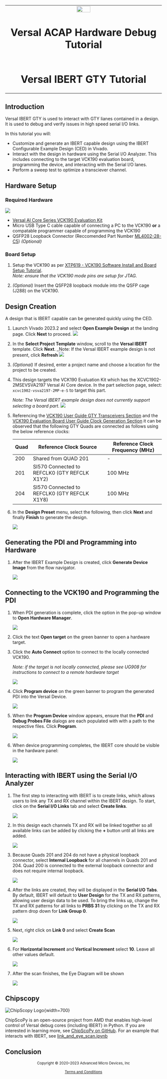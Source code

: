 <table>
 <tr>
   <td align="center"><img src="https://github.com/Xilinx/Image-Collateral/blob/main/xilinx-logo.png?raw=true" width="30%"/><h1>Versal ACAP Hardware Debug Tutorial</h1>
   </td>
 </tr>
 <tr>
 <td align="center"><h1>Versal IBERT GTY Tutorial</h1>
 </td>
 </tr>
</table>

## Introduction

Versal IBERT GTY is used to interact with GTY lianes contained in a design.  It is used to debug and verify issues in high speed serial I/O links.  

In this tutorial you will:

- Customize and generate an IBERT capable design using the IBERT Configurable Example Design (CED) in Vivado.
- Interact with the design in hardware using the Serial I/O Analyzer.  This includes connecting to the target VCK190 evaluation board, programming the device, and interacting with the Serial I/O lanes.
- Perform a sweep test to optimize a transciever channel.

## Hardware Setup

### Required Hardware

![](./images/vck190.png)

- [Versal AI Core Series VCK190 Evaluation Kit](https://www.xilinx.com/products/boards-and-kits/vck190.html)
- Micro USB Type C cable capable of connecting a PC to the VCK190 **or** a compatable programmer capable of programming the VCK190
- QSFP28 Loopback Connector (Reccomended Part Number [ML4002-28-C5](https://www.multilaneinc.com/products/ml4002-28-c5)) _(Optional)_

### Board Setup 

1. Setup the VCK190 as per [XTP619 - VCK190 Software Install and Board Setup Tutorial](https://www.xilinx.com/member/forms/download/design-license.html?cid=feabc14f-c88a-4bdf-86f5-5acb34db291d&filename=xtp619-vck190-setup-c-2021-2.pdf).  
    _Note: ensure that the VCK190 mode pins are setup for JTAG._
	
1. _(Optional)_ Insert the QSFP28 loopback module into the QSFP cage (J288) on the VCK190.

## Design Creation
A design that is IBERT capable can be generated quickly using the CED.


1. Launch Vivado 2023.2 and select **Open Example Design** at the landing page.  Click **Next** to proceed.
    ![](./images/01_open_example_project.png)
1. In the **Select Project Template** window, scroll to the **Versal IBERT** template.  Click **Next**.
    _Note:  If the Versal IBERT example design is not present, click **Refresh**
	![](./images/02_IBERT_Example_1.png)
1. _(Optional)_ If desired, enter a project name and choose a location for the project to be created. 
1. This design targets the VCK190 Evaluation Kit which has the XCVC1902-2MSEVSVA2197 Versal AI Core device.  In the part selection page, select: `xcvc1902-vsva2197-2MP-e-S` to target this part.
    
    _Note: The Versal IBERT example design does not currently support selecting a board part._
    ![](./images/03_part_selection.png)
1. Referencing the [VCK190 User Guide GTY Transceivers Section](https://docs.xilinx.com/r/en-US/ug1366-vck190-eval-bd/GTY-Transceivers) and the [VCK190 Evaluation Board User Guide Clock Generation Section](https://docs.xilinx.com/r/en-US/ug1366-vck190-eval-bd/Clock-Generation) it can be observed that the following GTY Quads are connected as follows using the below reference clocks:

    | Quad | Reference Clock Source | Reference Clock Frequency (MHz) | 
	|------|------------------------|---------------------------------|
	| 200  | Shared from QUAD 201 | - |
	| 201  | SI570 Connected to REFCLK0 (GTY REFCLK X1Y2)| 100 MHz | 
	| 204  | SI570 Connected to REFCLK0 (GTY REFCLK X1Y8)| 100 MHz |
	
1. In the **Design Preset** menu, select the following, then click **Next** and finally **Finish** to generate the design.
    
	![](./images/04_quad_selection.png)
	
## Generating the PDI and Programming into Hardware

1. After the IBERT Example Design is created, click **Generate Device Image** from the flow navigator.  
   
   ![](./images/05_generate_pdi.png)
   
## Connecting to the VCK190 and Programming the PDI
1.  When PDI generation is complete, click the option in the pop-up window to **Open Hardware Manager**.

    ![](./images/open_hw_manager.png)
	
1.  Click the text **Open target** on the green banner to open a hardware target.
1.  Click the **Auto Connect** option to connect to the locally connected VCK190.
    
	*Note: if the target is not locally connected, please see UG908 for instructions to connect to a remote hardware target*
	
	![](./images/autoconnect.png)
	
1.  Click **Program device** on the green banner to program the generated PDI into the Versal Device.

    ![](./images/program_device.png)
	
1.  When the **Program Device** window appears, ensure that the **PDI** and **Debug Probes File** dialogs are each populated with with a path to the respective files.  Click **Program**.

    ![](./images/program_dialog.png)
	
1.  When device programming completes, the IBERT core should be visible in the hardware panel:

    ![](./images/hardware_tree.png)

## Interacting with IBERT using the Serial I/O Analyzer

1. The first step to interacting with IBERT is to create links, which allows users to link any TX and RX channel within the IBERT design.  To start, click on the **Serial I/O Links** tab and select **Create links**.

	![](./images/create_links.png)

1.  In this design each channels TX and RX will be linked together so all available links can be added by clicking the **+** button until all links are added.

	![](./images/qspi_links.png)
	
1.  Because Quads 201 and 204 do not have a physical loopback connector, select **Internal Loopback** for all channels in Quads 201 and 204.  Quad 200 is connected to the external loopback connector and does not require internal loopback.

	![](./images/finished_links.png)
	
1. After the links are created, they will be displayed in the **Serial I/O Tabs**.  By default, IBERT will default to **User Design** for the TX and RX patterns, allowing user design data to be used.  To bring the links up, change the TX and RX patterns for all links to **PRBS 31** by clicking on the TX and RX pattern drop down for **Link Group 0**.

	![](./images/setting_prbs.png)

1.  Next, right click on **Link 0** and select **Create Scan**

	![](./images/create_scan.png)
	
1.  For **Horizontal Increment** and **Vertical Increment** select **10**.  Leave all other values default.

	![](./images/create_scan_values.png)
	
1.  After the scan finishes, the Eye Diagram will be shown

	![](./images/eye_diagram_2d.png)


## Chipscopy

![ChipScopy Logo](https://raw.githubusercontent.com/Xilinx/chipscopy/master/docs/images/chipscopy_logo_head_right_transparent_background.png){width=700}

ChipScoPy is an open-source project from AMD that enables high-level control of Versal debug cores (including IBERT) in Python.  If you are interested in learning more, see [ChipScoPy on GitHub](https://github.com/Xilinx/chipscopy).  For an example that interacts with IBERT, see [link_and_eye_scan.ipynb](https://github.com/Xilinx/chipscopy/blob/master/chipscopy/examples/ibert/versal_gty/link_and_eye_scan.ipynb)

## Conclusion


<p class="sphinxhide" align="center"><sub>Copyright © 2020–2023 Advanced Micro Devices, Inc</sub></p>

<p class="sphinxhide" align="center"><sup><a href="https://www.amd.com/en/corporate/copyright">Terms and Conditions</a></sup></p>
